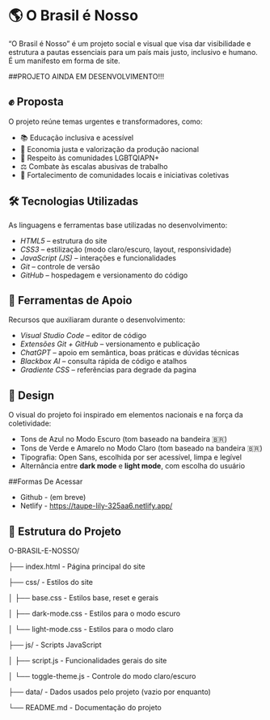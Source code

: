 # 🌎 O Brasil é Nosso

“O Brasil é Nosso” é um projeto social e visual que visa dar visibilidade e estrutura a pautas essenciais para um país mais justo, inclusivo e humano.
É um manifesto em forma de site.

##PROJETO AINDA EM DESENVOLVIMENTO!!!


## ✊ Proposta

O projeto reúne temas urgentes e transformadores, como:

* 📚 Educação inclusiva e acessível
* 💸 Economia justa e valorização da produção nacional
* 🌈 Respeito às comunidades LGBTQIAPN+
* ⚖️ Combate às escalas abusivas de trabalho
* 🤝 Fortalecimento de comunidades locais e iniciativas coletivas


## 🛠️ Tecnologias Utilizadas

As linguagens e ferramentas base utilizadas no desenvolvimento:

* *HTML5* – estrutura do site
* *CSS3* – estilização (modo claro/escuro, layout, responsividade)
* *JavaScript (JS)* – interações e funcionalidades
* *Git* – controle de versão
* *GitHub* – hospedagem e versionamento do código


## 🧰 Ferramentas de Apoio

Recursos que auxiliaram durante o desenvolvimento:

* *Visual Studio Code* – editor de código
* *Extensões Git + GitHub* – versionamento e publicação
* *ChatGPT* – apoio em semântica, boas práticas e dúvidas técnicas
* *Blackbox AI* – consulta rápida de código e atalhos
* *Gradiente CSS* – referências para degrade da pagina


## 🎨 Design

O visual do projeto foi inspirado em elementos nacionais e na força da coletividade:

* Tons de Azul no Modo Escuro (tom baseado na bandeira 🇧🇷)
* Tons de Verde e Amarelo no Modo Claro (tom baseado na bandeira 🇧🇷)
* Tipografia: Open Sans, escolhida por ser acessível, limpa e legível
* Alternância entre **dark mode** e **light mode**, com escolha do usuário

##Formas De Acessar 

- Github - (em breve)
- Netlify - https://taupe-lily-325aa6.netlify.app/


## 🧱 Estrutura do Projeto

O-BRASIL-E-NOSSO/

├── index.html              - Página principal do site

├── css/                    - Estilos do site

│   ├── base.css            - Estilos base, reset e gerais

│   ├── dark-mode.css       - Estilos para o modo escuro

│   └── light-mode.css      - Estilos para o modo claro

├── js/                     - Scripts JavaScript

│   ├── script.js           - Funcionalidades gerais do site

│   └── toggle-theme.js     - Controle do modo claro/escuro

├── data/                   - Dados usados pelo projeto (vazio por enquanto)

└── README.md               - Documentação do projeto




